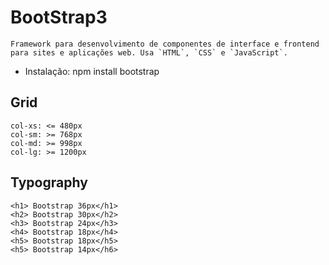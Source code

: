 # BootStrap3
    Framework para desenvolvimento de componentes de interface e frontend para sites e aplicações web. Usa `HTML`, `CSS` e `JavaScript`.

- Instalação:
    npm install bootstrap

## Grid
    col-xs: <= 480px
    col-sm: >= 768px
    col-md: >= 998px
    col-lg: >= 1200px

## Typography
    <h1> Bootstrap 36px</h1>
    <h2> Bootstrap 30px</h2>
    <h3> Bootstrap 24px</h3>
    <h4> Bootstrap 18px</h4>
    <h5> Bootstrap 18px</h5>
    <h5> Bootstrap 14px</h6>
